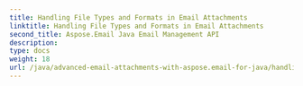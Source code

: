 ```yaml
---
title: Handling File Types and Formats in Email Attachments
linktitle: Handling File Types and Formats in Email Attachments
second_title: Aspose.Email Java Email Management API
description: 
type: docs
weight: 18
url: /java/advanced-email-attachments-with-aspose.email-for-java/handling-file-types-and-formats-in-email-attachments/
---
```

